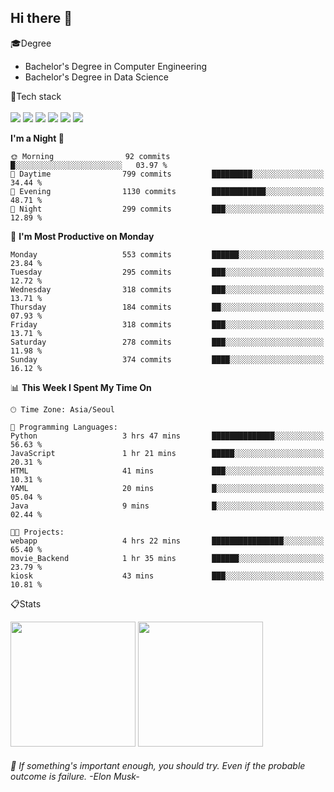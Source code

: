<!-- <img height="180rem" src="https://capsule-render.vercel.app/api?type=waving&color=36454f&height=150&section=header"> -->
## Hi there 👋

🎓Degree<br>
- Bachelor's Degree in Computer Engineering<br>
- Bachelor's Degree in Data Science<br>

🔧Tech stack<br>
<br>
<img src="https://img.shields.io/badge/java-007396?style=for-the-badge&logo=OpenJDK&logoColor=white">
<img src="https://img.shields.io/badge/springboot-6DB33F?style=for-the-badge&logo=springboot&logoColor=white">
<img src="https://img.shields.io/badge/Python-3776AB?style=for-the-badge&logo=Python&logoColor=white">
<img src="https://img.shields.io/badge/MySQL-4479A1?style=for-the-badge&logo=MySQL&logoColor=white">
<img src="https://img.shields.io/badge/docker-%230db7ed.svg?style=for-the-badge&logo=docker&logoColor=white"> 
<img src="https://img.shields.io/badge/GitHub Actions-2088FF?style=for-the-badge&logo=GitHub Actions&logoColor=white">

<!--START_SECTION:waka-->
**I'm a Night 🦉** 

```text
🌞 Morning                92 commits          █░░░░░░░░░░░░░░░░░░░░░░░░   03.97 % 
🌆 Daytime                799 commits         █████████░░░░░░░░░░░░░░░░   34.44 % 
🌃 Evening                1130 commits        ████████████░░░░░░░░░░░░░   48.71 % 
🌙 Night                  299 commits         ███░░░░░░░░░░░░░░░░░░░░░░   12.89 % 
```
📅 **I'm Most Productive on Monday** 

```text
Monday                   553 commits         ██████░░░░░░░░░░░░░░░░░░░   23.84 % 
Tuesday                  295 commits         ███░░░░░░░░░░░░░░░░░░░░░░   12.72 % 
Wednesday                318 commits         ███░░░░░░░░░░░░░░░░░░░░░░   13.71 % 
Thursday                 184 commits         ██░░░░░░░░░░░░░░░░░░░░░░░   07.93 % 
Friday                   318 commits         ███░░░░░░░░░░░░░░░░░░░░░░   13.71 % 
Saturday                 278 commits         ███░░░░░░░░░░░░░░░░░░░░░░   11.98 % 
Sunday                   374 commits         ████░░░░░░░░░░░░░░░░░░░░░   16.12 % 
```


📊 **This Week I Spent My Time On** 

```text
🕑︎ Time Zone: Asia/Seoul

💬 Programming Languages: 
Python                   3 hrs 47 mins       ██████████████░░░░░░░░░░░   56.63 % 
JavaScript               1 hr 21 mins        █████░░░░░░░░░░░░░░░░░░░░   20.31 % 
HTML                     41 mins             ███░░░░░░░░░░░░░░░░░░░░░░   10.31 % 
YAML                     20 mins             █░░░░░░░░░░░░░░░░░░░░░░░░   05.04 % 
Java                     9 mins              █░░░░░░░░░░░░░░░░░░░░░░░░   02.44 % 

🐱‍💻 Projects: 
webapp                   4 hrs 22 mins       ████████████████░░░░░░░░░   65.40 % 
movie_Backend            1 hr 35 mins        ██████░░░░░░░░░░░░░░░░░░░   23.79 % 
kiosk                    43 mins             ███░░░░░░░░░░░░░░░░░░░░░░   10.81 % 
```


<!--END_SECTION:waka-->

📋Stats<br>
<p>
  <img height="200rem" src="https://github-readme-stats.vercel.app/api?username=jangjh0201&include_all_commits=true&show_icons=true&rank_icon=github&theme=github_dark_dimmed&bg_color=36454f">
  <img height="200rem" src="https://github-readme-stats.vercel.app/api/top-langs/?username=jangjh0201&layout=compact&theme=github_dark_dimmed&bg_color=36454f">
</p>

###### 🔭 If something's important enough, you should try. Even if the probable outcome is failure. -Elon Musk-
